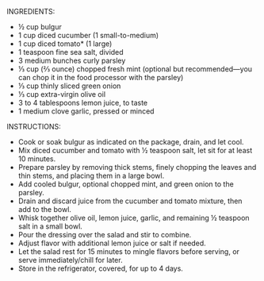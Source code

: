 INGREDIENTS:
- ½ cup bulgur
- 1 cup diced cucumber (1 small-to-medium)
- 1 cup diced tomato* (1 large)
- 1 teaspoon fine sea salt, divided
- 3 medium bunches curly parsley
- ⅓ cup (⅔ ounce) chopped fresh mint (optional but recommended—you can chop it in the food processor with the parsley)
- ⅓ cup thinly sliced green onion
- ⅓ cup extra-virgin olive oil
- 3 to 4 tablespoons lemon juice, to taste
- 1 medium clove garlic, pressed or minced

INSTRUCTIONS:
- Cook or soak bulgur as indicated on the package, drain, and let cool.
- Mix diced cucumber and tomato with ½ teaspoon salt, let sit for at least 10 minutes.
- Prepare parsley by removing thick stems, finely chopping the leaves and thin stems, and placing them in a large bowl.
- Add cooled bulgur, optional chopped mint, and green onion to the parsley.
- Drain and discard juice from the cucumber and tomato mixture, then add to the bowl.
- Whisk together olive oil, lemon juice, garlic, and remaining ½ teaspoon salt in a small bowl.
- Pour the dressing over the salad and stir to combine.
- Adjust flavor with additional lemon juice or salt if needed.
- Let the salad rest for 15 minutes to mingle flavors before serving, or serve immediately/chill for later.
- Store in the refrigerator, covered, for up to 4 days.
